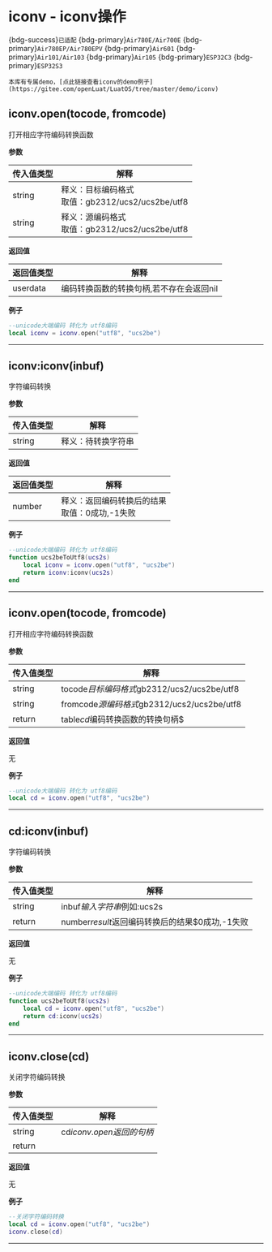 # iconv - iconv操作

{bdg-success}`已适配` {bdg-primary}`Air780E/Air700E` {bdg-primary}`Air780EP/Air780EPV` {bdg-primary}`Air601` {bdg-primary}`Air101/Air103` {bdg-primary}`Air105` {bdg-primary}`ESP32C3` {bdg-primary}`ESP32S3`

```{tip}
本库有专属demo，[点此链接查看iconv的demo例子](https://gitee.com/openLuat/LuatOS/tree/master/demo/iconv)
```

## iconv.open(tocode, fromcode)



打开相应字符编码转换函数

**参数**

|传入值类型|解释|
|-|-|
|string|释义：目标编码格式<br>取值：gb2312/ucs2/ucs2be/utf8|
|string|释义：源编码格式<br>取值：gb2312/ucs2/ucs2be/utf8|

**返回值**

|返回值类型|解释|
|-|-|
|userdata|编码转换函数的转换句柄,若不存在会返回nil|

**例子**

```lua
--unicode大端编码 转化为 utf8编码
local iconv = iconv.open("utf8", "ucs2be")

```

---

## iconv:iconv(inbuf)



字符编码转换

**参数**

|传入值类型|解释|
|-|-|
|string|释义：待转换字符串|

**返回值**

|返回值类型|解释|
|-|-|
|number|释义：返回编码转换后的结果<br>取值：0成功,-1失败|

**例子**

```lua
--unicode大端编码 转化为 utf8编码
function ucs2beToUtf8(ucs2s)
    local iconv = iconv.open("utf8", "ucs2be")
    return iconv:iconv(ucs2s)
end

```

---

## iconv.open(tocode, fromcode) 



打开相应字符编码转换函数

**参数**

|传入值类型|解释|
|-|-|
|string|tocode$目标编码格式$gb2312/ucs2/ucs2be/utf8|
|string|fromcode$源编码格式$gb2312/ucs2/ucs2be/utf8|
|return|table$cd$编码转换函数的转换句柄$ |

**返回值**

无

**例子**

```lua
--unicode大端编码 转化为 utf8编码
local cd = iconv.open("utf8", "ucs2be")

```

---

## cd:iconv(inbuf) 



字符编码转换

**参数**

|传入值类型|解释|
|-|-|
|string|inbuf$输入字符串$例如:ucs2s |
|return|number$result$返回编码转换后的结果$0成功,-1失败|

**返回值**

无

**例子**

```lua
--unicode大端编码 转化为 utf8编码
function ucs2beToUtf8(ucs2s)
    local cd = iconv.open("utf8", "ucs2be")
    return cd:iconv(ucs2s)
end

```

---

## iconv.close(cd) 



关闭字符编码转换

**参数**

|传入值类型|解释|
|-|-|
|string|cd$iconv.open返回的句柄$ |
|return| |

**返回值**

无

**例子**

```lua
--关闭字符编码转换
local cd = iconv.open("utf8", "ucs2be")
iconv.close(cd)

```

---

